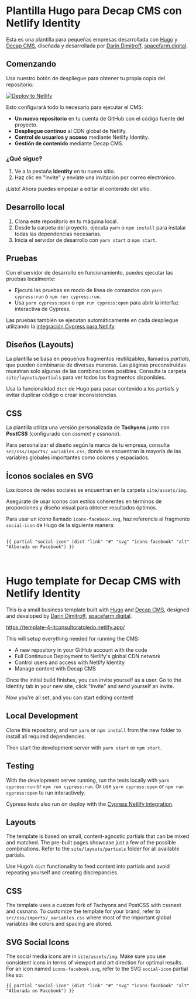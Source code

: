 <!DOCTYPE html>
<html lang="es">
<head>
  <meta charset="UTF-8">
  <meta name="viewport" content="width=device-width, initial-scale=1.0">
  <title>Plantilla Hugo para Decap CMS con Netlify Identity</title>
</head>
<body>
  <h1>Plantilla Hugo para Decap CMS con Netlify Identity</h1>
  <p>
    Esta es una plantilla para pequeñas empresas desarrollada con 
    <a href="https://gohugo.io" target="_blank">Hugo</a> y 
    <a href="https://github.com/decaporg/decap-cms" target="_blank">Decap CMS</a>, diseñada y desarrollada por 
    <a href="https://twitter.com/deezel" target="_blank">Darin Dimitroff</a>, 
    <a href="https://www.spacefarm.digital" target="_blank">spacefarm.digital</a>.
  </p>

  <h2>Comenzando</h2>
  <p>Usa nuestro botón de despliegue para obtener tu propia copia del repositorio:</p>
  <a href="https://app.netlify.com/start/deploy?repository=https://github.com/decaporg/one-click-hugo-cms&stack=cms" target="_blank">
    <img src="https://www.netlify.com/img/deploy/button.svg" alt="Deploy to Netlify">
  </a>
  <p>Esto configurará todo lo necesario para ejecutar el CMS:</p>
  <ul>
    <li><strong>Un nuevo repositorio</strong> en tu cuenta de GitHub con el código fuente del proyecto.</li>
    <li><strong>Despliegue continuo</strong> al CDN global de Netlify.</li>
    <li><strong>Control de usuarios y acceso</strong> mediante Netlify Identity.</li>
    <li><strong>Gestión de contenido</strong> mediante Decap CMS.</li>
  </ul>
  <h3>¿Qué sigue?</h3>
  <ol>
    <li>Ve a la pestaña <strong>Identity</strong> en tu nuevo sitio.</li>
    <li>Haz clic en "Invite" y envíate una invitación por correo electrónico.</li>
  </ol>
  <p>¡Listo! Ahora puedes empezar a editar el contenido del sitio.</p>

  <h2>Desarrollo local</h2>
  <ol>
    <li>Clona este repositorio en tu máquina local.</li>
    <li>
      Desde la carpeta del proyecto, ejecuta <code>yarn</code> o <code>npm install</code> 
      para instalar todas las dependencias necesarias.
    </li>
    <li>Inicia el servidor de desarrollo con <code>yarn start</code> o <code>npm start</code>.</li>
  </ol>

  <h2>Pruebas</h2>
  <p>Con el servidor de desarrollo en funcionamiento, puedes ejecutar las pruebas localmente:</p>
  <ul>
    <li>Ejecuta las pruebas en modo de línea de comandos con <code>yarn cypress:run</code> o <code>npm run cypress:run</code>.</li>
    <li>Usa <code>yarn cypress:open</code> o <code>npm run cypress:open</code> para abrir la interfaz interactiva de Cypress.</li>
  </ul>
  <p>
    Las pruebas también se ejecutan automáticamente en cada despliegue utilizando la 
    <a href="https://www.netlify.com/integrations/cypress/" target="_blank">integración Cypress para Netlify</a>.
  </p>

  <h2>Diseños (Layouts)</h2>
  <p>
    La plantilla se basa en pequeños fragmentos reutilizables, llamados <em>partials</em>, que pueden combinarse 
    de diversas maneras. Las páginas preconstruidas muestran solo algunas de las combinaciones posibles. 
    Consulta la carpeta <code>site/layouts/partials</code> para ver todos los fragmentos disponibles.
  </p>
  <p>
    Usa la funcionalidad <code>dict</code> de Hugo para pasar contenido a los <em>partials</em> y evitar 
    duplicar código o crear inconsistencias.
  </p>

  <h2>CSS</h2>
  <p>
    La plantilla utiliza una versión personalizada de <strong>Tachyons</strong> junto con <strong>PostCSS</strong> 
    (configurado con <em>cssnext</em> y <em>cssnano</em>).
  </p>
  <p>
    Para personalizar el diseño según la marca de tu empresa, consulta 
    <code>src/css/imports/_variables.css</code>, donde se encuentran la mayoría de las variables globales 
    importantes como colores y espaciados.
  </p>

  <h2>Íconos sociales en SVG</h2>
  <p>Los íconos de redes sociales se encuentran en la carpeta <code>site/assets/img</code>.</p>
  <p>
    Asegúrate de usar íconos con estilos coherentes en términos de proporciones y diseño visual 
    para obtener resultados óptimos.
  </p>
  <p>Para usar un ícono llamado <code>icons-facebook.svg</code>, haz referencia al fragmento <code>social-icon</code> de Hugo de la siguiente manera:</p>
  <pre>
    <code>
{{ partial "social-icon" (dict "link" "#" "svg" "icons-facebook" "alt" "Alborada en Facebook") }}
    </code>
  </pre>
</body>
</html>



# Hugo template for Decap CMS with Netlify Identity

This is a small business template built with [Hugo](https://gohugo.io) and [Decap CMS](https://github.com/decaporg/decap-cms), designed and developed by [Darin Dimitroff](https://twitter.com/deezel), [spacefarm.digital](https://www.spacefarm.digital).

https://template-4-itconsultoratoledo.netlify.app/

This will setup everything needed for running the CMS:

* A new repository in your GitHub account with the code
* Full Continuous Deployment to Netlify's global CDN network
* Control users and access with Netlify Identity
* Manage content with Decap CMS

Once the initial build finishes, you can invite yourself as a user. Go to the Identity tab in your new site, click "Invite" and send yourself an invite.

Now you're all set, and you can start editing content!

## Local Development

Clone this repository, and run `yarn` or `npm install` from the new folder to install all required dependencies.

Then start the development server with `yarn start` or `npm start`.

## Testing

With the development server running, run the tests locally
with `yarn cypress:run` or `npm run cypress:run`.
Or use `yarn cypress:open` or `npm run cypress:open` to run interactively.

Cypress tests also run on deploy with the [Cypress Netlify integration](https://www.netlify.com/integrations/cypress/).

## Layouts

The template is based on small, content-agnostic partials that can be mixed and matched. The pre-built pages showcase just a few of the possible combinations. Refer to the `site/layouts/partials` folder for all available partials.

Use Hugo’s `dict` functionality to feed content into partials and avoid repeating yourself and creating discrepancies.

## CSS

The template uses a custom fork of Tachyons and PostCSS with cssnext and cssnano. To customize the template for your brand, refer to `src/css/imports/_variables.css` where most of the important global variables like colors and spacing are stored.

## SVG Social Icons

The social media icons are in `site/assets/img`.
Make sure you use consistent icons in terms of viewport and art direction for optimal results.
For an icon named `icons-facebook.svg`, refer to the SVG `social-icon` partial like so:

```
{{ partial "social-icon" (dict "link" "#" "svg" "icons-facebook" "alt" "Alborada on Facebook") }}
```
